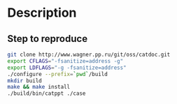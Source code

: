 # Description

## Step to reproduce

```bash
git clone http://www.wagner.pp.ru/git/oss/catdoc.git
export CFLAGS="-fsanitize=address -g"
export LDFLAGS="-g -fsanitize=address"
./configure --prefix=`pwd`/build
mkdir build
make && make install
./build/bin/catppt ./case
```
